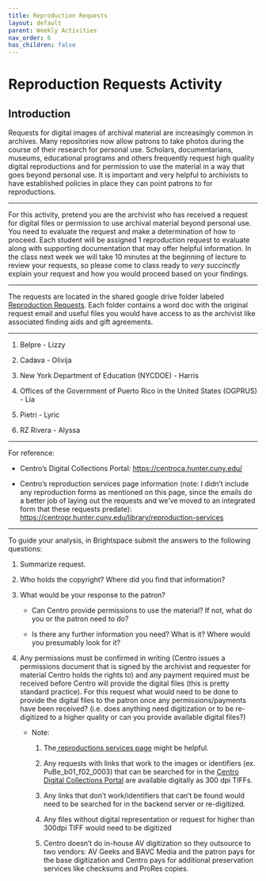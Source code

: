 ```yaml
---
title: Reproduction Requests
layout: default
parent: Weekly Activities
nav_order: 6
has_children: false
---
```


# Reproduction Requests Activity

## Introduction
Requests for digital images of archival material are increasingly common in archives. Many repositories now allow patrons to take photos during the course of their research for personal use. Scholars, documentarians, museums, educational programs and others frequently request high quality digital reproductions and for permission to use the material in a way that goes beyond personal use. It is important and very helpful to archivists to have established policies in place they can point patrons to for reproductions.

****

For this activity, pretend you are the archivist who has received a request for digital files or permission to use archival material beyond personal use. You need to evaluate the request and make a determination of how to proceed. Each student will be assigned 1 reproduction request to evaluate along with supporting documentation that may offer helpful information. In the class next week we will take 10 minutes at the beginning of lecture to review your requests, so please come to class ready to _very succinctly_ explain your request and how you would proceed based on your findings.

****

The requests are located in the shared google drive folder labeled [Reproduction Requests](https://drive.google.com/drive/folders/1cCI-ReqwtJX5FgESTdnOmVCyAOREW1Nf). Each folder contains a word doc with the original request email and useful files you would have access to as the archivist like associated finding aids and gift agreements. 

****

1. Belpre - Lizzy

2. Cadava - Olivija

3. New York Department of Education (NYCDOE) - Harris

4. Offices of the Government of Puerto Rico in the United States (OGPRUS) - Lia

5. Pietri - Lyric

6. RZ Rivera - Alyssa

****

For reference:

- Centro’s Digital Collections Portal: <https://centroca.hunter.cuny.edu/>   

- Centro’s reproduction services page information (note: I didn’t include any reproduction forms as mentioned on this page, since the emails do a better job of laying out the requests and we’ve moved to an integrated form that these requests predate): <https://centropr.hunter.cuny.edu/library/reproduction-services> 

****

To guide your analysis, in Brightspace submit the answers to the following questions:

1. Summarize request.

2. Who holds the copyright? Where did you find that information?

3. What would be your response to the patron?

   - Can Centro provide permissions to use the material? If not, what do you or the patron need to do?

   - Is there any further information you need? What is it? Where would you presumably look for it?

4. Any permissions must be confirmed in writing (Centro issues a permissions document that is signed by the archivist and requester for material Centro holds the rights to) and any payment required must be received before Centro will provide the digital files (this is pretty standard practice). For this request what would need to be done to provide the digital files to the patron once any permissions/payments have been received? (i.e. does anything need digitization or to be re-digitized to a higher quality or can you provide available digital files?)

   - Note: 

     1. The[ reproductions services page](https://centropr.hunter.cuny.edu/library/reproduction-services) might be helpful.

     2. Any requests with links that work to the images or identifiers (ex. PuBe\_b01\_f02\_0003) that can be searched for in the [Centro Digital Collections Portal](https://centroca.hunter.cuny.edu/Front/Index) are available digitally as 300 dpi TIFFs. 

     3. Any links that don’t work/identifiers that can’t be found would need to be searched for in the backend server or re-digitized. 

     4. Any files without digital representation or request for higher than 300dpi TIFF would need to be digitized

     5. Centro doesn’t do in-house AV digitization so they outsource to two vendors: AV Geeks and BAVC Media and the patron pays for the base digitization and Centro pays for additional preservation services like checksums and ProRes copies.
